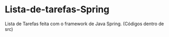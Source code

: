 # Lista-de-tarefas-Spring
Lista de Tarefas feita com o framework de Java Spring.
(Códigos dentro de src)
